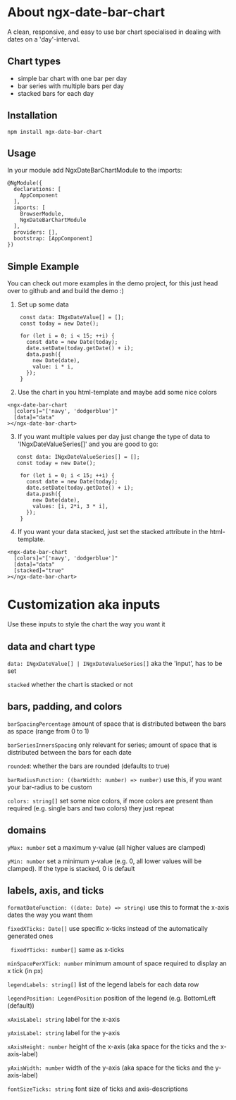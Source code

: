 # About ngx-date-bar-chart
A clean, responsive, and easy to use bar chart specialised in dealing with dates on a 'day'-interval.

## Chart types
- simple bar chart with one bar per day
- bar series with multiple bars per day
- stacked bars for each day
## Installation
```
npm install ngx-date-bar-chart
```

## Usage
In your module add NgxDateBarChartModule to the imports:
```
@NgModule({
  declarations: [
    AppComponent
  ],
  imports: [
    BrowserModule,
    NgxDateBarChartModule
  ],
  providers: [],
  bootstrap: [AppComponent]
})
```

## Simple Example 
You can check out more examples in the demo project, for this just head over to github and 
and build the demo :) 
1. Set up some data
```
    const data: INgxDateValue[] = [];
    const today = new Date();
    
    for (let i = 0; i < 15; ++i) {
      const date = new Date(today);
      date.setDate(today.getDate() + i);
      data.push({
        new Date(date),
        value: i * i,
      });
    }
```
2. Use the chart in you html-template and maybe add some nice colors
```
<ngx-date-bar-chart
  [colors]="['navy', 'dodgerblue']"
  [data]="data"
></ngx-date-bar-chart>
```
3. If you want multiple values per day just change the type of data to 'INgxDateValueSeries[]' and you are good to go:
```
   const data: INgxDateValueSeries[] = []; 
   const today = new Date();
    
    for (let i = 0; i < 15; ++i) {
      const date = new Date(today);
      date.setDate(today.getDate() + i);
      data.push({
        new Date(date),
        values: [i, 2*i, 3 * i],
      });
    }
```
4. If you want your data stacked, just set the stacked attribute in the html-template.
```
<ngx-date-bar-chart
  [colors]="['navy', 'dodgerblue']"
  [data]="data"
  [stacked]="true"
></ngx-date-bar-chart>
```

# Customization aka inputs 
Use these inputs to style the chart the way you want it
## data and chart type
`data: INgxDateValue[] | INgxDateValueSeries[]` aka the 'input', has to be set

`stacked` whether the chart is stacked or not

## bars, padding, and colors
`barSpacingPercentage` amount of space that is distributed between the bars as space (range from 0 to 1)

`barSeriesInnersSpacing` only relevant for series; amount of space that is distributed between the bars for each date

`rounded`: whether the bars are rounded (defaults to true)

`barRadiusFunction: ((barWidth: number) => number)` use this, if you want your bar-radius to be custom

`colors: string[]` set some nice colors, if more colors are present than required (e.g. single bars and two colors) they just repeat


## domains
`yMax: number` set a maximum y-value (all higher values are clamped)

`yMin: number` set a minimum y-value (e.g. 0, all lower values will be clamped). If the type is stacked, 0 is default 

## labels, axis, and ticks
```formatDateFunction: ((date: Date) => string)```
use this to format the x-axis dates the way you want them

```fixedXTicks: Date[]``` use specific x-ticks instead of the automatically generated ones

``` fixedYTicks: number[]``` same as x-ticks

`minSpacePerXTick: number` minimum amount of space required to display an x tick (in px)

`legendLabels: string[]` list of the legend labels for each data row

`legendPosition: LegendPosition` position of the legend (e.g. BottomLeft (default))

`xAxisLabel: string` label for the x-axis

`yAxisLabel: string` label for the y-axis

`xAxisHeight: number` height of the x-axis (aka space for the ticks and the x-axis-label)

`yAxisWidth: number` width of the y-axis (aka space for the ticks and the y-axis-label)

`fontSizeTicks: string` font size of ticks and axis-descriptions 




